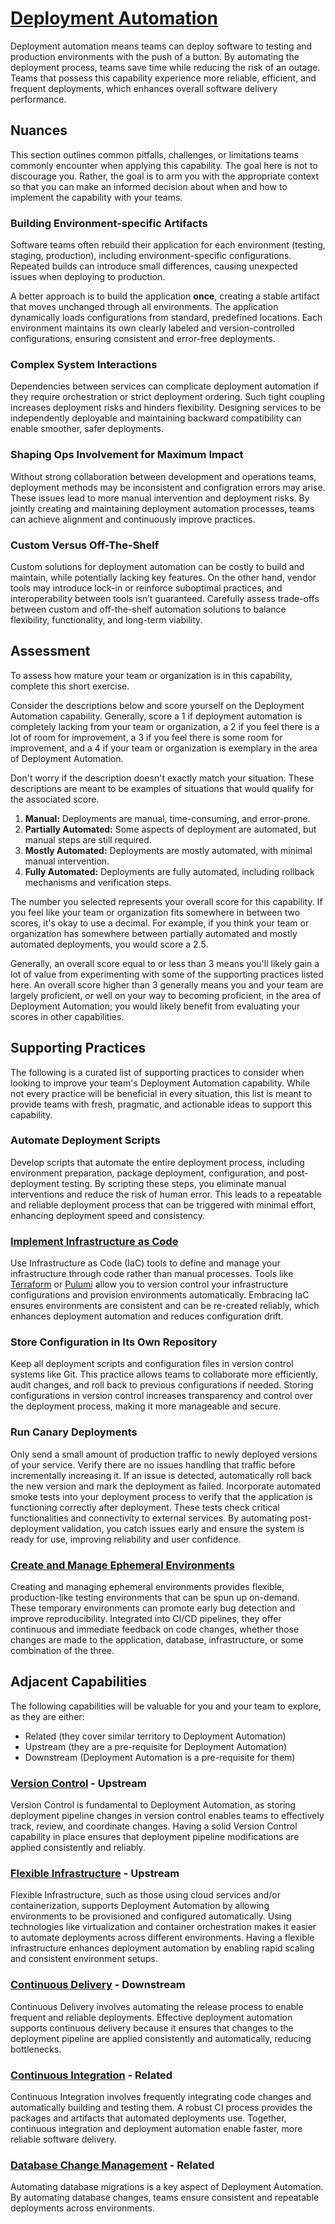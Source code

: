 # [Deployment Automation](https://dora.dev/capabilities/deployment-automation/)

Deployment automation means teams can deploy software to testing and production environments with the push of a button. By automating the deployment process, teams save time while reducing the risk of an outage. Teams that possess this capability experience more reliable, efficient, and frequent deployments, which enhances overall software delivery performance.

## Nuances

This section outlines common pitfalls, challenges, or limitations teams commonly encounter when applying this capability. The goal here is not to discourage you. Rather, the goal is to arm you with the appropriate context so that you can make an informed decision about when and how to implement the capability with your teams.

### Building Environment-specific Artifacts

Software teams often rebuild their application for each environment (testing, staging, production), including environment-specific configurations. Repeated builds can introduce small differences, causing unexpected issues when deploying to production.

A better approach is to build the application **once**, creating a stable artifact that moves unchanged through all environments. The application dynamically loads configurations from standard, predefined locations. Each environment maintains its own clearly labeled and version-controlled configurations, ensuring consistent and error-free deployments.

### Complex System Interactions

Dependencies between services can complicate deployment automation if they require orchestration or strict deployment ordering. Such tight coupling increases deployment risks and hinders flexibility. Designing services to be independently deployable and maintaining backward compatibility can enable smoother, safer deployments.

### Shaping Ops Involvement for Maximum Impact

Without strong collaboration between development and operations teams, deployment methods may be inconsistent and configration errors may arise. These issues lead to more manual intervention and deployment risks. By jointly creating and maintaining deployment automation processes, teams can achieve alignment and continuously improve practices.

### Custom Versus Off-The-Shelf

Custom solutions for deployment automation can be costly to build and maintain, while potentially lacking key features. On the other hand, vendor tools may introduce lock-in or reinforce suboptimal practices, and interoperability between tools isn’t guaranteed. Carefully assess trade-offs between custom and off-the-shelf automation solutions to balance flexibility, functionality, and long-term viability.

## Assessment

To assess how mature your team or organization is in this capability, complete this short exercise.

Consider the descriptions below and score yourself on the Deployment Automation capability. Generally, score a 1 if deployment automation is completely lacking from your team or organization, a 2 if you feel there is a lot of room for improvement, a 3 if you feel there is some room for improvement, and a 4 if your team or organization is exemplary in the area of Deployment Automation.

Don't worry if the description doesn't exactly match your situation. These descriptions are meant to be examples of situations that would qualify for the associated score.

1. **Manual:** Deployments are manual, time-consuming, and error-prone.
2. **Partially Automated:** Some aspects of deployment are automated, but manual steps are still required.
3. **Mostly Automated:** Deployments are mostly automated, with minimal manual intervention.
4. **Fully Automated:** Deployments are fully automated, including rollback mechanisms and verification steps.

The number you selected represents your overall score for this capability. If you feel like your team or organization fits somewhere in between two scores, it's okay to use a decimal. For example, if you think your team or organization has somewhere between partially automated and mostly automated deployments, you would score a 2.5.

Generally, an overall score equal to or less than 3 means you'll likely gain a lot of value from experimenting with some of the supporting practices listed here. An overall score higher than 3 generally means you and your team are largely proficient, or well on your way to becoming proficient, in the area of Deployment Automation; you would likely benefit from evaluating your scores in other capabilities.

## Supporting Practices

The following is a curated list of supporting practices to consider when looking to improve your team's Deployment Automation capability. While not every practice will be beneficial in every situation, this list is meant to provide teams with fresh, pragmatic, and actionable ideas to support this capability.

### Automate Deployment Scripts

Develop scripts that automate the entire deployment process, including environment preparation, package deployment, configuration, and post-deployment testing. By scripting these steps, you eliminate manual interventions and reduce the risk of human error. This leads to a repeatable and reliable deployment process that can be triggered with minimal effort, enhancing deployment speed and consistency.

### [Implement Infrastructure as Code](/practices/automate-infrastructure-management.md)

Use Infrastructure as Code (IaC) tools to define and manage your infrastructure through code rather than manual processes. Tools like [Terraform](https://github.com/hashicorp/terraform) or [Pulumi](https://github.com/pulumi/) allow you to version control your infrastructure configurations and provision environments automatically. Embracing IaC ensures environments are consistent and can be re-created reliably, which enhances deployment automation and reduces configuration drift.

### Store Configuration in Its Own Repository

Keep all deployment scripts and configuration files in version control systems like Git. This practice allows teams to collaborate more efficiently, audit changes, and roll back to previous configurations if needed. Storing configurations in version control increases transparency and control over the deployment process, making it more manageable and secure.

### Run Canary Deployments

Only send a small amount of production traffic to newly deployed versions of your service. Verify there are no issues handling that traffic before incrementally increasing it. If an issue is detected, automatically roll back the new version and mark the deployment as failed. Incorporate automated smoke tests into your deployment process to verify that the application is functioning correctly after deployment. These tests check critical functionalities and connectivity to external services. By automating post-deployment validation, you catch issues early and ensure the system is ready for use, improving reliability and user confidence.

### [Create and Manage Ephemeral Environments](/practices/create-and-manage-ephemeral-environments.md)

Creating and managing ephemeral environments provides flexible, production-like testing environments that can be spun up on-demand. These temporary environments can promote early bug detection and improve reproducibility. Integrated into CI/CD pipelines, they offer continuous and immediate feedback on code changes, whether those changes are made to the application, database, infrastructure, or some combination of the three.

## Adjacent Capabilities

The following capabilities will be valuable for you and your team to explore, as they are either:

- Related (they cover similar territory to Deployment Automation)
- Upstream (they are a pre-requisite for Deployment Automation)
- Downstream (Deployment Automation is a pre-requisite for them)

### [Version Control](/capabilities/version-control.md) - Upstream

Version Control is fundamental to Deployment Automation, as storing deployment pipeline changes in version control enables teams to effectively track, review, and coordinate changes. Having a solid Version Control capability in place ensures that deployment pipeline modifications are applied consistently and reliably.

### [Flexible Infrastructure](/capabilities/flexible-infrastructure.md) - Upstream

Flexible Infrastructure, such as those using cloud services and/or containerization, supports Deployment Automation by allowing environments to be provisioned and configured automatically. Using technologies like virtualization and container orchestration makes it easier to automate deployments across different environments. Having a flexible infrastructure enhances deployment automation by enabling rapid scaling and consistent environment setups.

### [Continuous Delivery](/capabilities/continuous-delivery.md) - Downstream

Continuous Delivery involves automating the release process to enable frequent and reliable deployments. Effective deployment automation supports continuous delivery because it ensures that changes to the deployment pipeline are applied consistently and automatically, reducing bottlenecks.

### [Continuous Integration](/capabilities/continuous-integration.md) - Related

Continuous Integration involves frequently integrating code changes and automatically building and testing them. A robust CI process provides the packages and artifacts that automated deployments use. Together, continuous integration and deployment automation enable faster, more reliable software delivery.

### [Database Change Management](/capabilities/database-change-management.md) - Related

Automating database migrations is a key aspect of Deployment Automation. By automating database changes, teams ensure consistent and repeatable deployments across environments.
